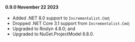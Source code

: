 #### 0.9.0 November 22 2023 ####

* Added .NET 8.0 support to `Incrementalist.Cmd`;
* Dropped .NET Core 3.1 support from `Incrementalist.Cmd`;
* Upgraded to Roslyn 4.8.0; and
* Upgraded to NuGet.ProjectModel 6.8.0.
